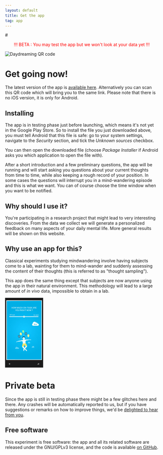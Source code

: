 ```yaml
---
layout: default
title: Get the app
tag: app
---
```




#<center> <font color="red">!!! BETA : You may test the app but we won't look at your data yet !!!</font> </center>



<img class="img-rounded pull-right inside-picture" style="clear: right" width="150px" height="150px" src="http://daydreaming-the-app.net/releases/daydreaming-latest-qrlink.png" alt="Daydreaming QR code" />

# Get going now!

The latest version of the app is [available here](http://daydreaming-the-app.net/releases/daydreaming-latest.apk). Alternatively you can scan this QR code which will bring you to the same link. Please note that there is no iOS version, it is only for Android.

## Installing

The app is in testing phase just before launching, which means it's not yet in the Google Play Store. So to install the file you just downloaded above, you must tell Android that this file is safe: go to your system settings, navigate to the *Security* section, and tick the *Unknown sources* checkbox.

You can then open the downloaded file (choose *Package Installer* if Android asks you which application to open the file with).

</textarea>

After a short introduction and a few preliminary questions, the app will be running and will start asking you questions about your current thoughts from time to time, while also keeping a rough record of your position. In some cases the questions will interrupt you in a mind-wandering episode and this is what we want. You can of course choose the time window when you want to be notified.

## Why should I use it?

You're participating in a research project that might lead to very interesting discoveries. From the data we collect we will generate a personalized feedback on many aspects of your daily mental life. More general results will be shown on this website.

## Why use an app for this?

Classical experiments studying mindwandering involve having subjects come to a lab, wainting for them to mind-wander and suddenly assessing the content of their thoughts (this is referred to as "thought sampling").

This app does the same thing except that subjects are now anyone using the app in their natural environment. This methodology will lead to a large amount of *in vivo* data, impossible to obtain in a lab.


<div class="clearfix"></div>
<img class="img-rounded pull-left inside-picture" width="125" height="228px" src="/static/img/daydreaming-screenshot.jpg" alt="Daydreaming screenshot" />

# Private beta  

Since the app is still in testing phase there might be a few glitches here and there. Any crashes will be automatically reported to us, but if you have suggestions or remarks on how to improve things, we'd be <a href="mailto:feedback@daydreaming-the-app.net">delighted to hear from you</a>.

## Free software

This experiment is free software: the app and all its related software are released under the GNU/GPLv3 license, and the code is available [on GitHub](https://github.com/wehlutyk/daydreaming).




